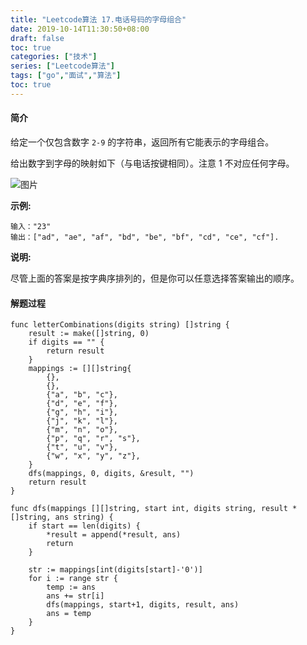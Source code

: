```yaml
---
title: "Leetcode算法 17.电话号码的字母组合"
date: 2019-10-14T11:30:50+08:00
draft: false
toc: true
categories: ["技术"]
series: ["Leetcode算法"]
tags: ["go","面试","算法"]
toc: true
---
```


#### 简介

给定一个仅包含数字 `2-9` 的字符串，返回所有它能表示的字母组合。

给出数字到字母的映射如下（与电话按键相同）。注意 1 不对应任何字母。

![图片](/images/blog/2019-10/sf_17.png)

**示例:**

``` golang
输入："23"
输出：["ad", "ae", "af", "bd", "be", "bf", "cd", "ce", "cf"].
```

**说明:**

尽管上面的答案是按字典序排列的，但是你可以任意选择答案输出的顺序。

#### 解题过程

``` golang
func letterCombinations(digits string) []string {
	result := make([]string, 0)
	if digits == "" {
		return result
	}
	mappings := [][]string{
		{},
		{},
		{"a", "b", "c"},
		{"d", "e", "f"},
		{"g", "h", "i"},
		{"j", "k", "l"},
		{"m", "n", "o"},
		{"p", "q", "r", "s"},
		{"t", "u", "v"},
		{"w", "x", "y", "z"},
	}
	dfs(mappings, 0, digits, &result, "")
	return result
}

func dfs(mappings [][]string, start int, digits string, result *[]string, ans string) {
	if start == len(digits) {
		*result = append(*result, ans)
		return
	}

	str := mappings[int(digits[start]-'0')]
	for i := range str {
		temp := ans
		ans += str[i]
		dfs(mappings, start+1, digits, result, ans)
		ans = temp
	}
}
```